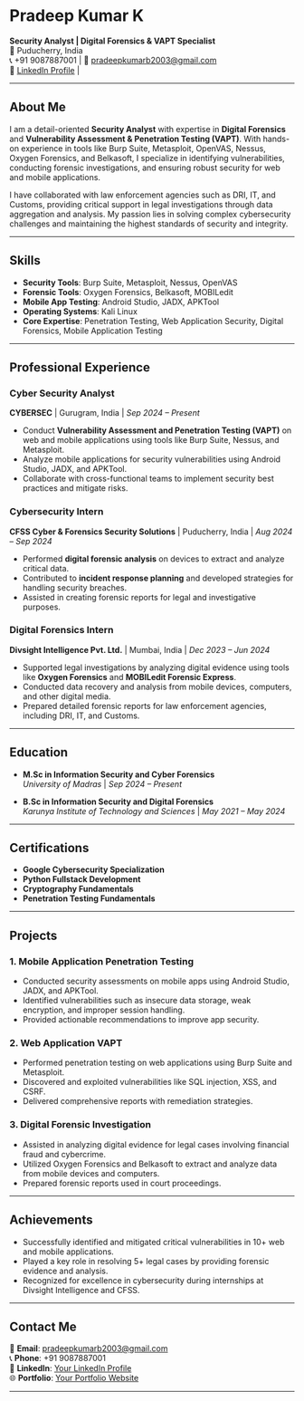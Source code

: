 # Pradeep Kumar K  
**Security Analyst | Digital Forensics & VAPT Specialist**  
📍 Puducherry, India  
📞 +91 9087887001 | 📧 [pradeepkumarb2003@gmail.com](mailto:pradeepkumarb2003@gmail.com)  
🔗 [LinkedIn Profile](https://www.linkedin.com/in/pradeep-kumar-k-5440a7222/) |  

---

## About Me  
I am a detail-oriented **Security Analyst** with expertise in **Digital Forensics** and **Vulnerability Assessment & Penetration Testing (VAPT)**. With hands-on experience in tools like Burp Suite, Metasploit, OpenVAS, Nessus, Oxygen Forensics, and Belkasoft, I specialize in identifying vulnerabilities, conducting forensic investigations, and ensuring robust security for web and mobile applications.  

I have collaborated with law enforcement agencies such as DRI, IT, and Customs, providing critical support in legal investigations through data aggregation and analysis. My passion lies in solving complex cybersecurity challenges and maintaining the highest standards of security and integrity.  

---

## Skills  
- **Security Tools**: Burp Suite, Metasploit, Nessus, OpenVAS  
- **Forensic Tools**: Oxygen Forensics, Belkasoft, MOBILedit  
- **Mobile App Testing**: Android Studio, JADX, APKTool  
- **Operating Systems**: Kali Linux  
- **Core Expertise**: Penetration Testing, Web Application Security, Digital Forensics, Mobile Application Testing  

---

## Professional Experience  

### **Cyber Security Analyst**  
**CYBERSEC** | Gurugram, India | *Sep 2024 – Present*  
- Conduct **Vulnerability Assessment and Penetration Testing (VAPT)** on web and mobile applications using tools like Burp Suite, Nessus, and Metasploit.  
- Analyze mobile applications for security vulnerabilities using Android Studio, JADX, and APKTool.  
- Collaborate with cross-functional teams to implement security best practices and mitigate risks.  

### **Cybersecurity Intern**  
**CFSS Cyber & Forensics Security Solutions** | Puducherry, India | *Aug 2024 – Sep 2024*  
- Performed **digital forensic analysis** on devices to extract and analyze critical data.  
- Contributed to **incident response planning** and developed strategies for handling security breaches.  
- Assisted in creating forensic reports for legal and investigative purposes.  

### **Digital Forensics Intern**  
**Divsight Intelligence Pvt. Ltd.** | Mumbai, India | *Dec 2023 – Jun 2024*  
- Supported legal investigations by analyzing digital evidence using tools like **Oxygen Forensics** and **MOBILedit Forensic Express**.  
- Conducted data recovery and analysis from mobile devices, computers, and other digital media.  
- Prepared detailed forensic reports for law enforcement agencies, including DRI, IT, and Customs.  

---

## Education  
- **M.Sc in Information Security and Cyber Forensics**  
  *University of Madras* | *Sep 2024 – Present*  

- **B.Sc in Information Security and Digital Forensics**  
  *Karunya Institute of Technology and Sciences* | *May 2021 – May 2024*  

---

## Certifications  
- **Google Cybersecurity Specialization**  
- **Python Fullstack Development**  
- **Cryptography Fundamentals**  
- **Penetration Testing Fundamentals**  

---

## Projects  
### **1. Mobile Application Penetration Testing**  
- Conducted security assessments on mobile apps using Android Studio, JADX, and APKTool.  
- Identified vulnerabilities such as insecure data storage, weak encryption, and improper session handling.  
- Provided actionable recommendations to improve app security.  

### **2. Web Application VAPT**  
- Performed penetration testing on web applications using Burp Suite and Metasploit.  
- Discovered and exploited vulnerabilities like SQL injection, XSS, and CSRF.  
- Delivered comprehensive reports with remediation strategies.  

### **3. Digital Forensic Investigation**  
- Assisted in analyzing digital evidence for legal cases involving financial fraud and cybercrime.  
- Utilized Oxygen Forensics and Belkasoft to extract and analyze data from mobile devices and computers.  
- Prepared forensic reports used in court proceedings.  

---

## Achievements  
- Successfully identified and mitigated critical vulnerabilities in 10+ web and mobile applications.  
- Played a key role in resolving 5+ legal cases by providing forensic evidence and analysis.  
- Recognized for excellence in cybersecurity during internships at Divsight Intelligence and CFSS.  

---

## Contact Me  
📧 **Email**: [pradeepkumarb2003@gmail.com](mailto:pradeepkumarb2003@gmail.com)  
📞 **Phone**: +91 9087887001  
🔗 **LinkedIn**: [Your LinkedIn Profile](#)  
🌐 **Portfolio**: [Your Portfolio Website](#)  

---
